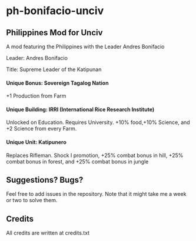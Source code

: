 # ph-bonifacio-unciv

## Philippines Mod for Unciv 

A mod featuring the Philippines with the Leader Andres Bonifacio

Leader: Andres Bonifacio 

Title: Supreme Leader of the Katipunan

#### Unique Bonus: Sovereign Tagalog Nation

+1 Production from Farm

#### Unique Building: IRRI (International Rice Research Institute)

Unlocked on Education. Requires University.
+10% food,+10% Science, and +2 Science from every Farm.

#### Unique Unit: Katipunero

Replaces Rifleman. Shock I promotion, +25% combat bonus in hill,
+25% combat bonus in forest, and +25% combat bonus in jungle

## Suggestions? Bugs?

Feel free to add issues in the repository. Note that it might take me a week or two to solve them.

## Credits

All credits are written at credits.txt



